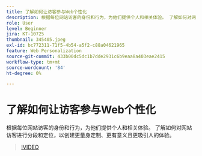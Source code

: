 ```yaml
---
title: 了解如何让访客参与Web个性化
description: 根据每位网站访客的身份和行为，为他们提供个人和相关体验。 了解如何对网站访客进行分段和定位，以创建更量身定制、更有意义且更吸引人的体验。
role: User
level: Beginner
jira: KT-10725
thumbnail: 345405.jpeg
exl-id: bc772311-71f5-4b54-a5f2-c88a04621965
feature: Web Personalization
source-git-commit: 433b00dc5dc1b7dde2931c6b9eaa8a403eae2415
workflow-type: tm+mt
source-wordcount: '84'
ht-degree: 0%

---
```


# 了解如何让访客参与Web个性化

根据每位网站访客的身份和行为，为他们提供个人和相关体验。 了解如何对网站访客进行分段和定位，以创建更量身定制、更有意义且更吸引人的体验。

>[!VIDEO](https://video.tv.adobe.com/v/345405/?quality=12&learn=on)
